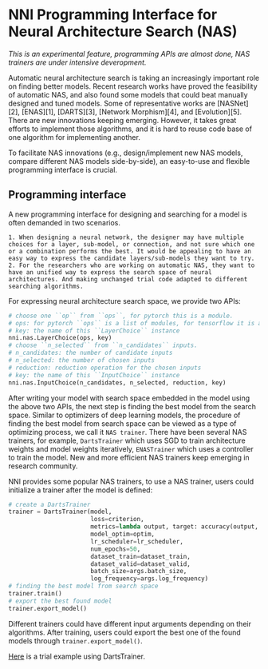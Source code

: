 # NNI Programming Interface for Neural Architecture Search (NAS)

*This is an experimental feature, programming APIs are almost done, NAS trainers are under intensive deveropment.*

Automatic neural architecture search is taking an increasingly important role on finding better models. Recent research works have proved the feasibility of automatic NAS, and also found some models that could beat manually designed and tuned models. Some of representative works are [NASNet][2], [ENAS][1], [DARTS][3], [Network Morphism][4], and [Evolution][5]. There are new innovations keeping emerging. However, it takes great efforts to implement those algorithms, and it is hard to reuse code base of one algorithm for implementing another.

To facilitate NAS innovations (e.g., design/implement new NAS models, compare different NAS models side-by-side), an easy-to-use and flexible programming interface is crucial.

## Programming interface

A new programming interface for designing and searching for a model is often demanded in two scenarios.
    
    1. When designing a neural network, the designer may have multiple choices for a layer, sub-model, or connection, and not sure which one or a combination performs the best. It would be appealing to have an easy way to express the candidate layers/sub-models they want to try. 
    2. For the researchers who are working on automatic NAS, they want to have an unified way to express the search space of neural architectures. And making unchanged trial code adapted to different searching algorithms.

For expressing neural architecture search space, we provide two APIs:

```python
# choose one ``op`` from ``ops``, for pytorch this is a module.
# ops: for pytorch ``ops`` is a list of modules, for tensorflow it is a list of keras layers.
# key: the name of this ``LayerChoice`` instance
nni.nas.LayerChoice(ops, key)
# choose ``n_selected`` from ``n_candidates`` inputs.
# n_candidates: the number of candidate inputs
# n_selected: the number of chosen inputs
# reduction: reduction operation for the chosen inputs
# key: the name of this ``InputChoice`` instance
nni.nas.InputChoice(n_candidates, n_selected, reduction, key)
```

After writing your model with search space embedded in the model using the above two APIs, the next step is finding the best model from the search space. Similar to optimizers of deep learning models, the procedure of finding the best model from search space can be viewed as a type of optimizing process, we call it `NAS trainer`. There have been several NAS trainers, for example, `DartsTrainer` which uses SGD to train architecture weights and model weights iteratively, `ENASTrainer` which uses a controller to train the model. New and more efficient NAS trainers keep emerging in research community.

NNI provides some popular NAS trainers, to use a NAS trainer, users could initialize a trainer after the model is defined:

```python
# create a DartsTrainer
trainer = DartsTrainer(model,
                       loss=criterion,
                       metrics=lambda output, target: accuracy(output, target, topk=(1,)),
                       model_optim=optim,
                       lr_scheduler=lr_scheduler,
                       num_epochs=50,
                       dataset_train=dataset_train,
                       dataset_valid=dataset_valid,
                       batch_size=args.batch_size,
                       log_frequency=args.log_frequency)
# finding the best model from search space
trainer.train()
# export the best found model
trainer.export_model()
```

Different trainers could have different input arguments depending on their algorithms. After training, users could export the best one of the found models through `trainer.export_model()`.

[Here](https://github.com/microsoft/nni/blob/dev-nas-refactor/examples/nas/darts/main.py) is a trial example using DartsTrainer.